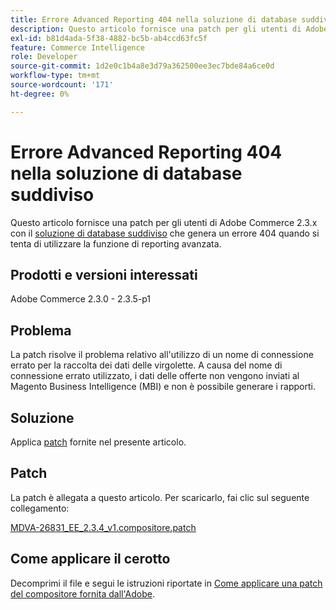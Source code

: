 ```yaml
---
title: Errore Advanced Reporting 404 nella soluzione di database suddiviso
description: Questo articolo fornisce una patch per gli utenti di Adobe Commerce 2.3.x con [split database solution](https://devdocs.magento.com/guides/v2.3/config-guide/multi-master/multi-master.html) che presentano un errore 404 quando tentano di utilizzare la funzione di reporting avanzato.
exl-id: b81d4ada-5f38-4882-bc5b-ab4ccd63fc5f
feature: Commerce Intelligence
role: Developer
source-git-commit: 1d2e0c1b4a8e3d79a362500ee3ec7bde84a6ce0d
workflow-type: tm+mt
source-wordcount: '171'
ht-degree: 0%

---
```


# Errore Advanced Reporting 404 nella soluzione di database suddiviso

Questo articolo fornisce una patch per gli utenti di Adobe Commerce 2.3.x con il [soluzione di database suddiviso](https://devdocs.magento.com/guides/v2.3/config-guide/multi-master/multi-master.html) che genera un errore 404 quando si tenta di utilizzare la funzione di reporting avanzata.

## Prodotti e versioni interessati

Adobe Commerce 2.3.0 - 2.3.5-p1

## Problema

La patch risolve il problema relativo all&#39;utilizzo di un nome di connessione errato per la raccolta dei dati delle virgolette. A causa del nome di connessione errato utilizzato, i dati delle offerte non vengono inviati al Magento Business Intelligence (MBI) e non è possibile generare i rapporti.

## Soluzione

Applica [patch](assets/MDVA-26831_EE_2.3.4_v1.composer.patch.zip) fornite nel presente articolo.

## Patch

La patch è allegata a questo articolo. Per scaricarlo, fai clic sul seguente collegamento:

[MDVA-26831\_EE\_2.3.4\_v1.compositore.patch](assets/MDVA-26831_EE_2.3.4_v1.composer.patch.zip)

## Come applicare il cerotto

Decomprimi il file e segui le istruzioni riportate in [Come applicare una patch del compositore fornita dall&#39;Adobe](/help/how-to/general/how-to-apply-a-composer-patch-provided-by-magento.md).
